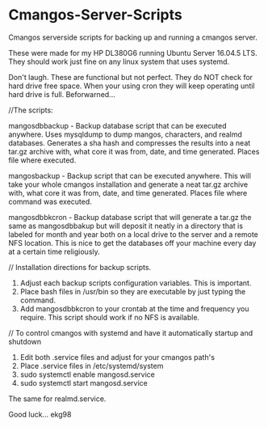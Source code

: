 # Cmangos-Server-Scripts
Cmangos serverside scripts for backing up and running a cmangos server.

These were made for my HP DL380G6 running Ubuntu Server 16.04.5 LTS.  They should work just fine on any linux system that uses systemd.

 Don't laugh.  These are functional but not perfect.  They do NOT check for hard drive free space.  When your using cron they will keep operating until hard drive is full.  Beforwarned...


  //The scripts:

mangosdbbackup - Backup database script that can be executed anywhere.  Uses mysqldump to dump mangos, characters, and realmd databases.  Generates a sha hash and compresses the results into a neat tar.gz archive with, what core it was from, date, and time generated.  Places file where executed.

mangosbackup - Backup script that can be executed anywhere. This will take your whole cmangos installation and generate a neat tar.gz archive with, what core it was from, date, and time generated.  Places file where command was executed.

mangosdbbkcron - Backup database script that will generate a tar.gz the same as mangosdbbakup but will deposit it neatly in a directory that is labeled for month and year both on a local drive to the server and a remote NFS location.  This is nice to get the databases off your machine every day at a certain time religiously.
 

  // Installation directions for backup scripts.
1) Adjust each backup scripts configuration variables.  This is important.
2) Place bash files in /usr/bin so they are executable by just typing the command.
3) Add mangosdbbkcron to your crontab at the time and frequency you require.  This script should work if no NFS is available.


  // To control cmangos with systemd and have it automatically startup and shutdown
1) Edit both .service files and adjust for your cmangos path's
2) Place .service files in /etc/systemd/system
3) sudo systemctl enable mangosd.service
4) sudo systemctl start mangosd.service

The same for realmd.service.

Good luck...
ekg98
